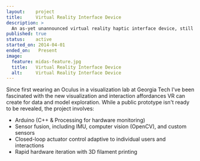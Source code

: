 ```yaml
---
layout:    project
title:     Virtual Reality Interface Device 
description: >
  An as-yet unannounced virtual reality haptic interface device, still in early prototyping as a personal project with private funding.
published: true
status:    active
started_on: 2014-04-01
ended_on:   Present
image:
  feature: midas-feature.jpg
  title:   Virtual Reality Interface Device
  alt:     Virtual Reality Interface Device
---
```

Since first wearing an Oculus in a visualization lab at Georgia Tech I've been fascinated with the new visualization and interaction affordances VR can create for data and model exploration. While a public prototype isn't ready to be revealed, the project involves:

* Arduino (C++ & Processing for hardware monitoring)
* Sensor fusion, including IMU, computer vision (OpenCV), and custom sensors
* Closed-loop actuator control adaptive to individual users and interactions
* Rapid hardware iteration with 3D filament printing
  